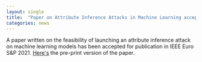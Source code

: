 ```yaml
---
layout: single
title:  "Paper on Attribute Inference Attacks in Machine Learning accepted at IEEE Euro S&P 2021"
categories: news
---
```


<p>
A paper written on the feasibility of launching an attribute inference attack on machine learning models has been accepted for publication in IEEE Euro S&P 2021. 
<a href="https://arxiv.org/abs/2103.07101">Here's</a> the pre-print version of the paper.
</p>
